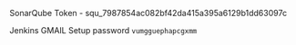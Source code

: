 SonarQube Token - 
squ_7987854ac082bf42da415a395a6129b1dd63097c

Jenkins GMAIL Setup password `vumgguephapcgxmm`